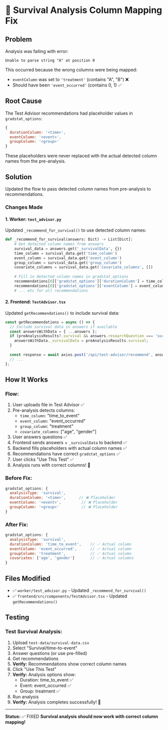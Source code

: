 # 🔧 Survival Analysis Column Mapping Fix

## Problem
Analysis was failing with error:
```
Unable to parse string "A" at position 0
```

This occurred because the wrong columns were being mapped:
- `eventColumn` was set to `'treatment'` (contains "A", "B") ❌
- Should have been `'event_occurred'` (contains 0, 1) ✅

## Root Cause
The Test Advisor recommendations had placeholder values in `gradstat_options`:
```javascript
{
  durationColumn: '<time>',
  eventColumn: '<event>',
  groupColumn: '<group>'
}
```

These placeholders were never replaced with the actual detected column names from the pre-analysis.

## Solution
Updated the flow to pass detected column names from pre-analysis to recommendations.

### Changes Made

#### 1. Worker: `test_advisor.py`
Updated `_recommend_for_survival()` to use detected column names:

```python
def _recommend_for_survival(answers: Dict) -> List[Dict]:
    # Get detected column names from answers
    survival_data = answers.get('_survivalData', {})
    time_column = survival_data.get('time_column')
    event_column = survival_data.get('event_column')
    group_column = survival_data.get('group_column')
    covariate_columns = survival_data.get('covariate_columns', [])
    
    # Fill in detected column names in gradstat_options
    recommendations[0]['gradstat_options']['durationColumn'] = time_column
    recommendations[0]['gradstat_options']['eventColumn'] = event_column
    # ... etc for all recommendations
```

#### 2. Frontend: `TestAdvisor.tsx`
Updated `getRecommendations()` to include survival data:

```typescript
const getRecommendations = async () => {
  // Include survival data in answers if available
  const answersWithData = { ...answers };
  if (preAnalysisResults?.survival && answers.researchQuestion === 'survival_analysis') {
    answersWithData._survivalData = preAnalysisResults.survival;
  }
  
  const response = await axios.post('/api/test-advisor/recommend', answersWithData);
  // ...
};
```

## How It Works

### Flow:
1. User uploads file in Test Advisor ✅
2. Pre-analysis detects columns:
   - `time_column`: "time_to_event"
   - `event_column`: "event_occurred"
   - `group_column`: "treatment"
   - `covariate_columns`: ["age", "gender"]
3. User answers questions ✅
4. Frontend sends answers + `_survivalData` to backend ✅
5. Backend fills placeholders with actual column names ✅
6. Recommendations have correct `gradstat_options` ✅
7. User clicks "Use This Test" ✅
8. Analysis runs with correct columns! 🎉

### Before Fix:
```javascript
gradstat_options: {
  analysisType: 'survival',
  durationColumn: '<time>',      // ❌ Placeholder
  eventColumn: '<event>',         // ❌ Placeholder
  groupColumn: '<group>'          // ❌ Placeholder
}
```

### After Fix:
```javascript
gradstat_options: {
  analysisType: 'survival',
  durationColumn: 'time_to_event',    // ✅ Actual column
  eventColumn: 'event_occurred',      // ✅ Actual column
  groupColumn: 'treatment',           // ✅ Actual column
  covariates: ['age', 'gender']       // ✅ Actual columns
}
```

## Files Modified
- ✅ `worker/test_advisor.py` - Updated `_recommend_for_survival()`
- ✅ `frontend/src/components/TestAdvisor.tsx` - Updated `getRecommendations()`

## Testing

### Test Survival Analysis:
1. Upload `test-data/survival-data.csv`
2. Select "Survival/time-to-event"
3. Answer questions (or use pre-filled)
4. Get recommendations
5. **Verify:** Recommendations show correct column names
6. Click "Use This Test"
7. **Verify:** Analysis options show:
   - Duration: time_to_event ✅
   - Event: event_occurred ✅
   - Group: treatment ✅
8. Run analysis
9. **Verify:** Analysis completes successfully! 🎉

---

**Status:** ✅ FIXED
**Survival analysis should now work with correct column mapping!**
